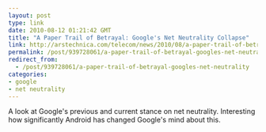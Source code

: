 ```yaml
---
layout: post
type: link
date: 2010-08-12 01:21:42 GMT
title: "A Paper Trail of Betrayal: Google's Net Neutrality Collapse"
link: http://arstechnica.com/telecom/news/2010/08/a-paper-trail-of-betrayal-googles-net-neutrality-collapse.ars
permalink: /post/939728061/a-paper-trail-of-betrayal-googles-net-neutrality
redirect_from: 
  - /post/939728061/a-paper-trail-of-betrayal-googles-net-neutrality
categories:
- google
- net neutrality
---
```

A look at Google's previous and current stance on net neutrality. Interesting how significantly Android has changed Google's mind about this.